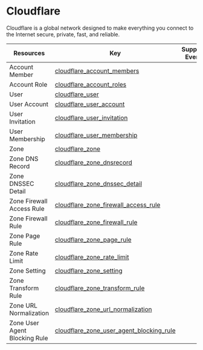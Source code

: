 Cloudflare
==========
Cloudflare is a global network designed to make everything you connect to the Internet secure, private, fast, and reliable.

| **Resources**                 | **Key**                                                                                           | **Supports Events** |
| ----------------------------- | ------------------------------------------------------------------------------------------------- | ------------------- |
| Account Member                | [cloudflare\_account\_members](cloudflare\_account\_members.md)                                   |                     |
| Account Role                  | [cloudflare\_account\_roles](cloudflare\_account\_roles.md)                                       |                     |
| User                          | [cloudflare\_user](cloudflare\_user.md)                                                           |                     |
| User Account                  | [cloudflare\_user\_account](cloudflare\_user\_account.md)                                         |                     |
| User Invitation               | [cloudflare\_user\_invitation](cloudflare\_user\_invitation.md)                                   |                     |
| User Membership               | [cloudflare\_user\_membership](cloudflare\_user\_membership.md)                                   |                     |
| Zone                          | [cloudflare\_zone](cloudflare\_zone.md)                                                           |                     |
| Zone DNS Record               | [cloudflare\_zone\_dnsrecord](cloudflare\_zone\_dnsrecord.md)                                     |                     |
| Zone DNSSEC Detail            | [cloudflare\_zone\_dnssec\_detail](cloudflare\_zone\_dnssec\_detail.md)                           |                     |
| Zone Firewall Access Rule     | [cloudflare\_zone\_firewall\_access\_rule](cloudflare\_zone\_firewall\_access\_rule.md)           |                     |
| Zone Firewall Rule            | [cloudflare\_zone\_firewall\_rule](cloudflare\_zone\_firewall\_rule.md)                           |                     |
| Zone Page Rule                | [cloudflare\_zone\_page\_rule](cloudflare\_zone\_page\_rule.md)                                   |                     |
| Zone Rate Limit               | [cloudflare\_zone\_rate\_limit](cloudflare\_zone\_rate\_limit.md)                                 |                     |
| Zone Setting                  | [cloudflare\_zone\_setting](cloudflare\_zone\_setting.md)                                         |                     |
| Zone Transform Rule           | [cloudflare\_zone\_transform\_rule](cloudflare\_zone\_transform\_rule.md)                         |                     |
| Zone URL Normalization        | [cloudflare\_zone\_url\_normalization](cloudflare\_zone\_url\_normalization.md)                   |                     |
| Zone User Agent Blocking Rule | [cloudflare\_zone\_user\_agent\_blocking\_rule](cloudflare\_zone\_user\_agent\_blocking\_rule.md) |                     |
